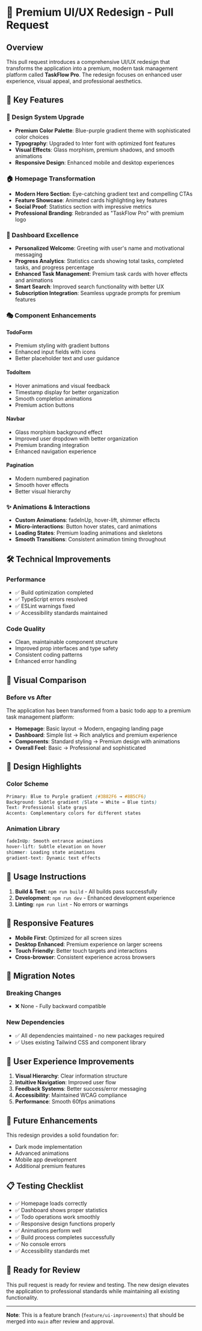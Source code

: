 # 🎨 Premium UI/UX Redesign - Pull Request

## Overview
This pull request introduces a comprehensive UI/UX redesign that transforms the application into a premium, modern task management platform called **TaskFlow Pro**. The redesign focuses on enhanced user experience, visual appeal, and professional aesthetics.

## 🚀 Key Features

### 🎯 Design System Upgrade
- **Premium Color Palette**: Blue-purple gradient theme with sophisticated color choices
- **Typography**: Upgraded to Inter font with optimized font features
- **Visual Effects**: Glass morphism, premium shadows, and smooth animations
- **Responsive Design**: Enhanced mobile and desktop experiences

### 🏠 Homepage Transformation
- **Modern Hero Section**: Eye-catching gradient text and compelling CTAs
- **Feature Showcase**: Animated cards highlighting key features
- **Social Proof**: Statistics section with impressive metrics
- **Professional Branding**: Rebranded as "TaskFlow Pro" with premium logo

### 📱 Dashboard Excellence
- **Personalized Welcome**: Greeting with user's name and motivational messaging
- **Progress Analytics**: Statistics cards showing total tasks, completed tasks, and progress percentage
- **Enhanced Task Management**: Premium task cards with hover effects and animations
- **Smart Search**: Improved search functionality with better UX
- **Subscription Integration**: Seamless upgrade prompts for premium features

### 🎭 Component Enhancements

#### TodoForm
- Premium styling with gradient buttons
- Enhanced input fields with icons
- Better placeholder text and user guidance

#### TodoItem
- Hover animations and visual feedback
- Timestamp display for better organization
- Smooth completion animations
- Premium action buttons

#### Navbar
- Glass morphism background effect
- Improved user dropdown with better organization
- Premium branding integration
- Enhanced navigation experience

#### Pagination
- Modern numbered pagination
- Smooth hover effects
- Better visual hierarchy

### ✨ Animations & Interactions
- **Custom Animations**: fadeInUp, hover-lift, shimmer effects
- **Micro-interactions**: Button hover states, card animations
- **Loading States**: Premium loading animations and skeletons
- **Smooth Transitions**: Consistent animation timing throughout

## 🛠️ Technical Improvements

### Performance
- ✅ Build optimization completed
- ✅ TypeScript errors resolved
- ✅ ESLint warnings fixed
- ✅ Accessibility standards maintained

### Code Quality
- Clean, maintainable component structure
- Improved prop interfaces and type safety
- Consistent coding patterns
- Enhanced error handling

## 📸 Visual Comparison

### Before vs After
The application has been transformed from a basic todo app to a premium task management platform:

- **Homepage**: Basic layout → Modern, engaging landing page
- **Dashboard**: Simple list → Rich analytics and premium experience
- **Components**: Standard styling → Premium design with animations
- **Overall Feel**: Basic → Professional and sophisticated

## 🎨 Design Highlights

### Color Scheme
```css
Primary: Blue to Purple gradient (#3B82F6 → #8B5CF6)
Background: Subtle gradient (Slate → White → Blue tints)
Text: Professional slate grays
Accents: Complementary colors for different states
```

### Animation Library
```css
fadeInUp: Smooth entrance animations
hover-lift: Subtle elevation on hover
shimmer: Loading state animations
gradient-text: Dynamic text effects
```

## 🚀 Usage Instructions

1. **Build & Test**: `npm run build` - All builds pass successfully
2. **Development**: `npm run dev` - Enhanced development experience
3. **Linting**: `npm run lint` - No errors or warnings

## 📱 Responsive Features

- **Mobile First**: Optimized for all screen sizes
- **Desktop Enhanced**: Premium experience on larger screens
- **Touch Friendly**: Better touch targets and interactions
- **Cross-browser**: Consistent experience across browsers

## 🔄 Migration Notes

### Breaking Changes
- ❌ None - Fully backward compatible

### New Dependencies
- ✅ All dependencies maintained - no new packages required
- ✅ Uses existing Tailwind CSS and component library

## 🎯 User Experience Improvements

1. **Visual Hierarchy**: Clear information structure
2. **Intuitive Navigation**: Improved user flow
3. **Feedback Systems**: Better success/error messaging
4. **Accessibility**: Maintained WCAG compliance
5. **Performance**: Smooth 60fps animations

## 🚀 Future Enhancements

This redesign provides a solid foundation for:
- Dark mode implementation
- Advanced animations
- Mobile app development
- Additional premium features

## 📋 Testing Checklist

- ✅ Homepage loads correctly
- ✅ Dashboard shows proper statistics
- ✅ Todo operations work smoothly
- ✅ Responsive design functions properly
- ✅ Animations perform well
- ✅ Build process completes successfully
- ✅ No console errors
- ✅ Accessibility standards met

## 🎉 Ready for Review

This pull request is ready for review and testing. The new design elevates the application to professional standards while maintaining all existing functionality.

---

**Note**: This is a feature branch (`feature/ui-improvements`) that should be merged into `main` after review and approval.
